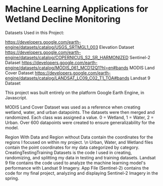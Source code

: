 # Machine Learning Applications for Wetland Decline Monitoring

Datasets Used in this Project:

https://developers.google.com/earth-engine/datasets/catalog/USGS_SRTMGL1_003 Elevation Dataset
https://developers.google.com/earth-engine/datasets/catalog/COPERNICUS_S2_SR_HARMONIZED Sentinel-2 Dataset
https://developers.google.com/earth-engine/datasets/catalog/MODIS_061_MCD12Q1?hl=en#bands MODIS Land Cover Dataset
https://developers.google.com/earth-engine/datasets/catalog/LANDSAT_LC09_C02_T1_TOA#bands Landsat 9 Dataset

This project was built entirely on the platform Google Earth Engine, in Javascript. 

MODIS Land Cover Dataset was used as a reference when creating wetland, water, and urban datapoints. The datasets were then merged and randomized. Each class was assigned a value. 0 = Wetland, 1 = Water, 2 = Urban. Over 600 datapoints were created to ensure generalizability for the model. 

Region With Data and Region without Data contain the coordinates for the regions I focused on within my project. \n
Urban, Water, and Wetland files contain the point coordinates for my data categorized by category.
CreatingTestingTraining Datasets is the code I used in creating, randomizing, and splitting my data in testing and training datasets.
Landsat 9 file contains the code used to analyze the machine learning model's performance with Landsat 9 Imagery.
App File (Sentinel-2) contains the code for my final project, analyzing and displaying Sentinel-2 Imagery in the spring. 


